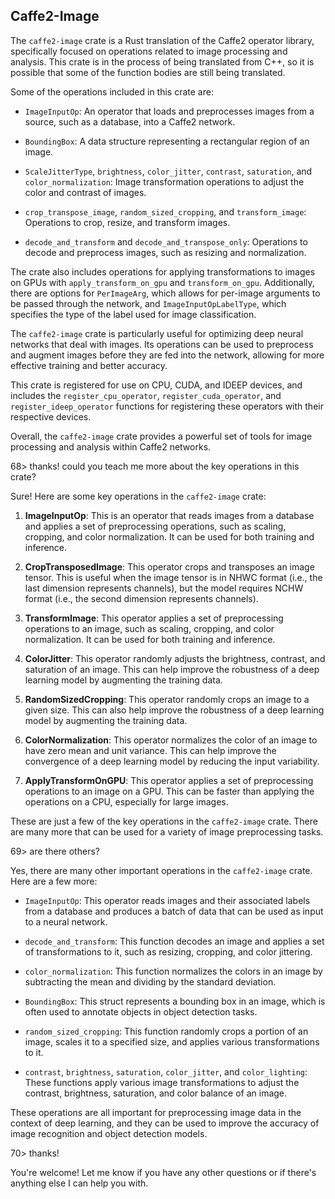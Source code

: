 ## Caffe2-Image

The `caffe2-image` crate is a Rust translation of
the Caffe2 operator library, specifically focused
on operations related to image processing and
analysis. This crate is in the process of being
translated from C++, so it is possible that some
of the function bodies are still being translated.

Some of the operations included in this crate are:

- `ImageInputOp`: An operator that loads and
  preprocesses images from a source, such as
  a database, into a Caffe2 network.

- `BoundingBox`: A data structure representing
  a rectangular region of an image.

- `ScaleJitterType`, `brightness`, `color_jitter`,
  `contrast`, `saturation`, and
  `color_normalization`: Image transformation
  operations to adjust the color and contrast of
  images.

- `crop_transpose_image`, `random_sized_cropping`,
  and `transform_image`: Operations to crop,
  resize, and transform images.

- `decode_and_transform` and
  `decode_and_transpose_only`: Operations to
  decode and preprocess images, such as resizing
  and normalization.

The crate also includes operations for applying
transformations to images on GPUs with
`apply_transform_on_gpu` and
`transform_on_gpu`. Additionally, there are
options for `PerImageArg`, which allows for
per-image arguments to be passed through the
network, and `ImageInputOpLabelType`, which
specifies the type of the label used for image
classification.

The `caffe2-image` crate is particularly useful
for optimizing deep neural networks that deal with
images. Its operations can be used to preprocess
and augment images before they are fed into the
network, allowing for more effective training and
better accuracy.

This crate is registered for use on CPU, CUDA, and
IDEEP devices, and includes the
`register_cpu_operator`, `register_cuda_operator`,
and `register_ideep_operator` functions for
registering these operators with their respective
devices.

Overall, the `caffe2-image` crate provides
a powerful set of tools for image processing and
analysis within Caffe2 networks.

68> thanks! could you teach me more about the key
operations in this crate?

Sure! Here are some key operations in the
`caffe2-image` crate:

1. **ImageInputOp**: This is an operator that
   reads images from a database and applies a set
   of preprocessing operations, such as scaling,
   cropping, and color normalization. It can be
   used for both training and inference.

2. **CropTransposedImage**: This operator crops
   and transposes an image tensor. This is useful
   when the image tensor is in NHWC format (i.e.,
   the last dimension represents channels), but
   the model requires NCHW format (i.e., the
   second dimension represents channels).

3. **TransformImage**: This operator applies a set
   of preprocessing operations to an image, such
   as scaling, cropping, and color
   normalization. It can be used for both training
   and inference.

4. **ColorJitter**: This operator randomly adjusts
   the brightness, contrast, and saturation of an
   image. This can help improve the robustness of
   a deep learning model by augmenting the
   training data.

5. **RandomSizedCropping**: This operator randomly
   crops an image to a given size. This can also
   help improve the robustness of a deep learning
   model by augmenting the training data.

6. **ColorNormalization**: This operator
   normalizes the color of an image to have zero
   mean and unit variance. This can help improve
   the convergence of a deep learning model by
   reducing the input variability.

7. **ApplyTransformOnGPU**: This operator applies
   a set of preprocessing operations to an image
   on a GPU. This can be faster than applying the
   operations on a CPU, especially for large
   images.

These are just a few of the key operations in the
`caffe2-image` crate. There are many more that can
be used for a variety of image preprocessing
tasks.

69> are there others?

Yes, there are many other important operations in
the `caffe2-image` crate. Here are a few more:

- `ImageInputOp`: This operator reads images and
  their associated labels from a database and
  produces a batch of data that can be used as
  input to a neural network.

- `decode_and_transform`: This function decodes an
  image and applies a set of transformations to
  it, such as resizing, cropping, and color
  jittering.

- `color_normalization`: This function normalizes
  the colors in an image by subtracting the mean
  and dividing by the standard deviation.

- `BoundingBox`: This struct represents a bounding
  box in an image, which is often used to annotate
  objects in object detection tasks.

- `random_sized_cropping`: This function randomly
  crops a portion of an image, scales it to
  a specified size, and applies various
  transformations to it.

- `contrast`, `brightness`, `saturation`,
  `color_jitter`, and `color_lighting`: These
  functions apply various image transformations to
  adjust the contrast, brightness, saturation, and
  color balance of an image.

These operations are all important for
preprocessing image data in the context of deep
learning, and they can be used to improve the
accuracy of image recognition and object detection
models.

70> thanks!

You're welcome! Let me know if you have any other
questions or if there's anything else I can help
you with.
